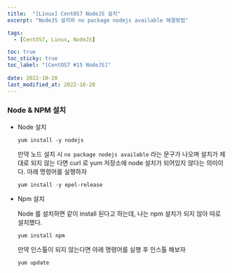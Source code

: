 ```yaml
---
title:  "[Linux] CentOS7 NodeJS 설치"
excerpt: "NodeJS 설치와 no package nodejs available 해결방법"

tags:
  - [CentOS7, Linux, NodeJS]

toc: true
toc_sticky: true
toc_label: "[CentOS7 #15 NodeJS]"
 
date: 2022-10-20
last_modified_at: 2022-10-20
---
```


### Node & NPM 설치
  
  - Node 설치

    ```console
    yum install -y nodejs
    ```

    만약 노드 설치 시 `no package nodejs available` 라는 문구가 나오며 설치가 제대로 되지 않는 다면 curl 로 yum 저장소에 node 설치가 되어있지 않다는 의미이다. 아래 명령어를 실행하자

    ```console
    yum install -y epel-release
    ```

  - Npm 설치

    Node 를 설치하면 같이 install 된다고 하는데, 나는 npm 설치가 되지 않아 따로 설치했다.

    ```console
    yum install npm
    ```

    만약 인스톨이 되지 않는다면 아래 명령어를 실행 후 인스톨 해보자

    ```console
    yum update
    ```

  
  
